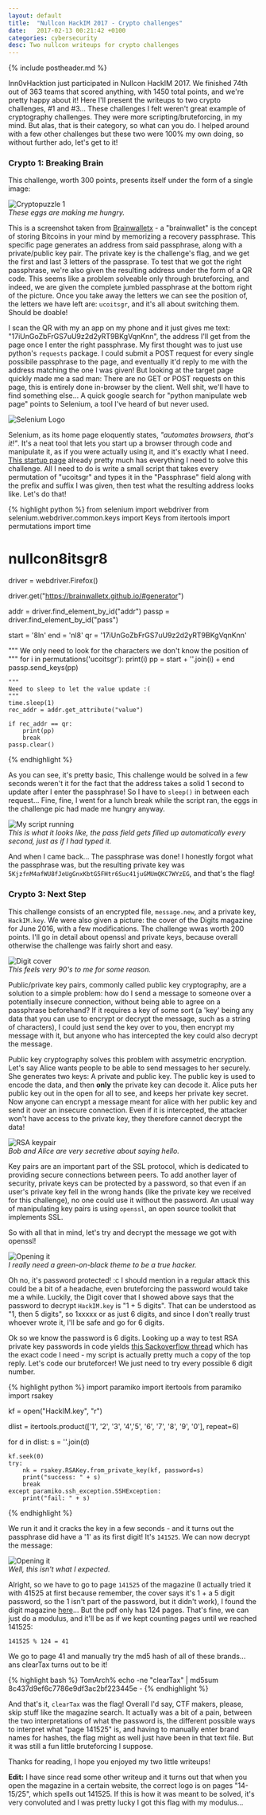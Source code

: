 ```yaml
---
layout: default
title:  "Nullcon HackIM 2017 - Crypto challenges"
date:   2017-02-13 00:21:42 +0100
categories: cybersecurity
desc: Two nullcon writeups for crypto challenges
---
```


{% include postheader.md %}

Inn0vHacktion just participated in Nullcon HackIM 2017. We finished 74th out of 363 teams that scored anything, with 1450 total points, and we're pretty happy about it! Here I'll present the writeups to two crypto challenges, #1 and #3... These challenges I felt weren't great example of cryptography challenges. They were more scripting/bruteforcing, in my mind. But alas, that is their category, so what can you do. I helped around with a few other challenges but these two were 100% my own doing, so without further ado, let's get to it!

<h3 id="BBrain">Crypto 1: Breaking Brain</h3>

This challenge, worth 300 points, presents itself under the form of a single image:

![Cryptopuzzle 1]({{site.url}}/assets/NC17_1.png)
<br>*These eggs are making me hungry.*

This is a screenshot taken from [Brainwalletx](https://brainwalletx.github.io/#generator) - a "brainwallet" is the concept of storing Bitcoins in your mind by memorizing a recovery passphrase. This specific page generates an address from said passphrase, along with a private/public key pair. The private key is the challenge's flag, and we get the first and last 3 letters of the passprase. To test that we got the right passphrase, we're also given the resulting address under the form of a QR code. This seems like a problem solveable only through bruteforcing, and indeed, we are given the complete jumbled passphrase at the bottom right of the picture. Once you take away the letters we can see the position of, the letters we have left are: `ucoitsgr`, and it's all about switching them. Should be doable!

I scan the QR with my an app on my phone and it just gives me text: "17iUnGoZbFrGS7uU9z2d2yRT9BKgVqnKnn", the address I'll get from the page once I enter the right passphrase. My first thought was to just use python's `requests` package. I could submit a POST request for every single possibile passphrase to the page, and eventually it'd reply to me with the address matching the one I was given! But looking at the target page quickly made me a sad man: There are no GET or POST requests on this page, this is entirely done in-browser by the client. Well shit, we'll have to find something else... A quick google search for "python manipulate web page" points to Selenium, a tool I've heard of but never used.

![Selenium Logo]({{site.url}}/assets/selenium1.jpg)

Selenium, as its home page eloquently states, *"automates browsers, that's it!"*. It's a neat tool that lets you start up a browser through code and manipulate it, as if you were actually using it, and it's exactly what I need. [This startup page](http://selenium-python.readthedocs.io/getting-started.html) already pretty much has everything I need to solve this challenge. All I need to do is write a small script that takes every permutation of "ucoitsgr" and types it in the "Passphrase" field along with the prefix and suffix I was given, then test what the resulting address looks like. Let's do that!

{% highlight python %}
from selenium import webdriver
from selenium.webdriver.common.keys import Keys
from itertools import permutations
import time

# nullcon8itsgr8

driver = webdriver.Firefox()

driver.get("https://brainwalletx.github.io/#generator")

addr = driver.find_element_by_id("addr")
passp = driver.find_element_by_id("pass")

start = '8ln'
end = 'nl8'
qr = '17iUnGoZbFrGS7uU9z2d2yRT9BKgVqnKnn'

"""
We only need to look for the characters we don't know the position of
"""
for i in permutations('ucoitsgr'):
    print(i)
    pp = start + ''.join(i) + end
    passp.send_keys(pp)

    """
    Need to sleep to let the value update :(
    """
    time.sleep(1)
    rec_addr = addr.get_attribute("value")

    if rec_addr == qr:
        print(pp)
        break
    passp.clear()
{% endhighlight %}

As you can see, it's pretty basic, This challenge would be solved in a few seconds weren't it for the fact that the address takes a solid 1 second to update after I enter the passphrase! So I have to `sleep()` in between each request... Fine, fine, I went for a lunch break while the script ran, the eggs in the challenge pic had made me hungry anyway.

![My script running]({{site.url}}/assets/NC17_2.png)
<br>*This is what it looks like, the pass field gets filled up automatically every second, just as if I had typed it.*

And when I came back... The passphrase was done! I honestly forgot what the passphrase was, but the resulting private key was `5KjzfnM4afWU8fJeUgGnxKbtG5FHtr6Suc41juGMUmQKC7WYzEG`, and that's the flag!

<h3 id="NStep">Crypto 3: Next Step</h3>

This challenge consists of an encrypted file, `message.new`, and a private key, `HackIM.key`. We were also given a picture: the cover of the Digits magazine for June 2016, with a few modifications. The challenge wwas worth 200 points. I'll go in detail about openssl and private keys, because overall otherwise the challenge was fairly short and easy.

![Digit cover]({{site.url}}/assets/DigitCover.png)
<br>*This feels very 90's to me for some reason.*

Public/private key pairs, commonly called public key cryptography, are a solution to a simple problem: how do I send a message to someone over a potentially insecure connection, without being able to agree on a passphrase beforehand? If it requires a key of some sort (a 'key' being any data that you can use to encrypt or decrypt the message, such as a string of characters), I could just send the key over to you, then encrypt my message with it, but anyone who has intercepted the key could also decrypt the message.

Public key cryptography solves this problem with assymetric encryption. Let's say Alice wants people to be able to send messages to her securely. She generates two keys: A private and public key. The public key is used to encode the data, and then **only** the private key can decode it. Alice puts her public key out in the open for all to see, and keeps her private key secret. Now anyone can encrypt a message meant for alice with her public key and send it over an insecure connection. Even if it is intercepted, the attacker won't have access to the private key, they therefore cannot decrypt the data!

![RSA keypair](https://upload.wikimedia.org/wikipedia/commons/thumb/f/f9/Public_key_encryption.svg/250px-Public_key_encryption.svg.png)
<br>*Bob and Alice are very secretive about saying hello.*

Key pairs are an important part of the SSL protocol, which is dedicated to providing secure connections between peers. To add another layer of security, private keys can be protected by a password, so that even if an user's private key fell in the wrong hands (like the private key we received for this challenge), no one could use it without the password. An usual way of manipulating key pairs is using `openssl`, an open source toolkit that implements SSL.

So with all that in mind, let's try and decrypt the message we got with openssl!

![Opening it]({{site.url}}/assets/openssl.png)
<br>*I really need a green-on-black theme to be a true hacker.*

Oh no, it's password protected! :c I should mention in a regular attack this could be a bit of a headache, even bruteforcing the password would take me a while. Luckily, the Digit cover that I showed above says that the password to decrypt `HackIM.key` is "1 + 5 digits". That can be understood as "1, then 5 digits", so 1xxxxx or as just 6 digits, and since I don't really trust whoever wrote it, I'll be safe and go for 6 digits.

Ok so we know the password is 6 digits. Looking up a way to test RSA private key passwords in code yields [this Sackoverflow thread](http://stackoverflow.com/questions/41766417/verify-the-passphrase-for-rsa-private-key) which has the exact code I need - my script is actually pretty much a copy of the top reply. Let's code our bruteforcer! We just need to try every possible 6 digit number.

{% highlight python %}
import paramiko
import itertools
from paramiko import rsakey

kf = open("HackIM.key", "r")

dlist = itertools.product(['1', '2', '3', '4','5', '6',
                           '7', '8', '9', '0'], repeat=6)

for d in dlist:
    s = ''.join(d)

    kf.seek(0)
    try:
        nk = rsakey.RSAKey.from_private_key(kf, password=s)
        print("success: " + s)
        break
    except paramiko.ssh_exception.SSHException:
        print("fail: " + s)
{% endhighlight %}

We run it and it cracks the key in a few seconds - and it turns out the passphrase did have a '1' as its first digit! It's `141525`. We can now decrypt the message:

![Opening it]({{site.url}}/assets/openssl2.png)
<br>*Well, this isn't what I expected.*

Alright, so we have to go to page `141525` of the magazine (I actually tried it with 41525 at first because remember, the cover says it's 1 + a 5 digit password, so the 1 isn't part of the password, but it didn't work), I found the digit magazine [here](https://www.pdf-archive.com/2016/06/04/digit-june-2016/digit-june-2016.pdf)... But the pdf only has 124 pages. That's fine, we can just do a modulus, and it'll be as if we kept counting pages until we reached 141525:

`141525 % 124 = 41`

We go to page 41 and manually try the md5 hash of all of these brands... ans clearTax turns out to be it!

{% highlight bash %}
TomArch% echo -ne "clearTax" | md5sum 
8c437d9ef6c7786e9df3ac2bf223445e  -
{% endhighlight %}

And that's it, `clearTax` was the flag! Overall I'd say, CTF makers, please, skip stuff like the magazine search. It actually was a bit of a pain, between the two interpretations of what the password is, the different possible ways to interpret what "page 141525" is, and having to manually enter brand names for hashes, the flag might as well just have been in that text file. But it was still a fun little bruteforcing I suppose.

Thanks for reading, I hope you enjoyed my two little writeups!

**Edit:** I have since read some other writeup and it turns out that when you open the magazine in a certain website, the correct logo is on pages "14-15/25", which spells out 141525. If this is how it was meant to be solved, it's very convoluted and I was pretty lucky I got this flag with my modulus...